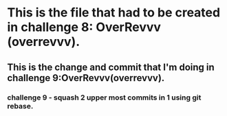 # This is the file that had to be created in challenge 8:  OverRevvv (overrevvv).
## This is the change and commit that I'm doing in challenge 9:OverRevvv(overrevvv).
### challenge 9 - squash 2 upper most commits in 1 using git rebase.
